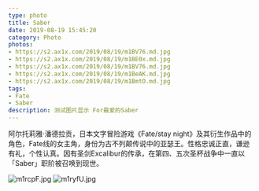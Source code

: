 ```yaml
---
type: photo
title: Saber
date: 2019-08-19 15:45:20
category: Photo
photos:
- https://s2.ax1x.com/2019/08/19/m1BV76.md.jpg
- https://s2.ax1x.com/2019/08/19/m1BE0x.md.jpg
- https://s2.ax1x.com/2019/08/19/m1BV76.md.jpg
- https://s2.ax1x.com/2019/08/19/m1BeAK.md.jpg
- https://s2.ax1x.com/2019/08/19/m1BmtO.md.jpg
tags:
- Fate
- Saber
description: 测试图片显示 For最爱的Saber
---
```


阿尔托莉雅·潘德拉贡，日本文字冒险游戏《Fate/stay night》及其衍生作品中的角色，Fate线的女主角，身份为古不列颠传说中的亚瑟王。性格忠诚正直，谦逊有礼，个性认真。因有圣剑Excalibur的传承，在第四、五次圣杯战争中一直以「Saber」职阶被召唤到现世。

<!-- more -->

![m1rcpF.jpg](https://s2.ax1x.com/2019/08/19/m1rcpF.jpg)
![m1ryfU.jpg](https://s2.ax1x.com/2019/08/19/m1ryfU.jpg)
